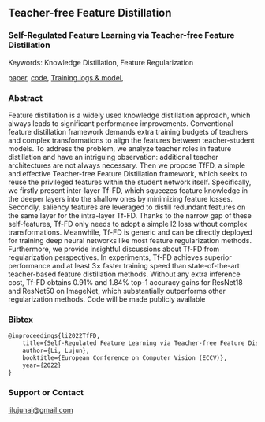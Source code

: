 ## Teacher-free Feature Distillation

### Self-Regulated Feature Learning via Teacher-free Feature Distillation

Keywords: Knowledge Distillation, Feature Regularization

[paper](https://github.com/lilujunai/Tf-FD.github.io/edit/gh-pages/index.md), [code](https://github.com/lilujunai/Teacher-free-Distillation), [Training logs & model](https://pan.baidu.com/s/1-1oKjctjSxzlWHygkffG_g),

### Abstract

Feature distillation is a widely used knowledge distillation approach, which always leads to significant performance improvements. Conventional feature distillation framework demands extra training budgets of teachers and complex transformations to align the features between teacher-student models. To address the problem, we analyze teacher roles in feature distillation and have an intriguing observation: additional teacher architectures are not always necessary. Then we propose TfFD, a simple and effective Teacher-free Feature Distillation framework, which seeks to reuse the privileged features within the student network itself. Specifically, we firstly present inter-layer Tf-FD, which squeezes feature knowledge in the deeper layers into the shallow ones by minimizing feature losses. Secondly, saliency features are leveraged to distill redundant features on the same layer for the intra-layer Tf-FD. Thanks to the narrow gap of these self-features, Tf-FD only needs to adopt a simple l2 loss without complex transformations. Meanwhile, Tf-FD is generic and can be directly deployed for training deep neural networks like most feature regularization methods. Furthermore, we provide insightful discussions about Tf-FD from regularization perspectives. In experiments, Tf-FD achieves superior performance and at least 3× faster training speed than state-of-the-art teacher-based feature distillation methods. Without any extra inference cost, Tf-FD obtains 0.91% and 1.84% top-1 accuracy gains for ResNet18 and ResNet50 on ImageNet, which substantially outperforms other regularization methods. Code will be made publicly available

### Bibtex 


```markdown
@inproceedings{li2022TfFD,
    title={Self-Regulated Feature Learning via Teacher-free Feature Distillation},
    author={Li, Lujun},
    booktitle={European Conference on Computer Vision (ECCV)},
    year={2022}
}
```


### Support or Contact

lilujunai@gmail.com
